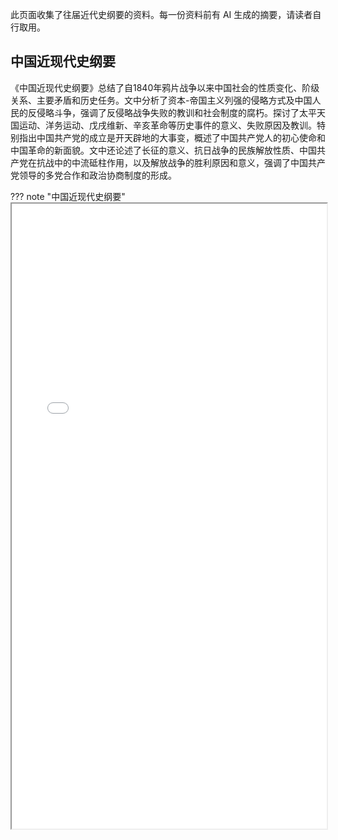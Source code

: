 此页面收集了往届近代史纲要的资料。每一份资料前有 AI 生成的摘要，请读者自行取用。

## 中国近现代史纲要

《中国近现代史纲要》总结了自1840年鸦片战争以来中国社会的性质变化、阶级关系、主要矛盾和历史任务。文中分析了资本-帝国主义列强的侵略方式及中国人民的反侵略斗争，强调了反侵略战争失败的教训和社会制度的腐朽。探讨了太平天国运动、洋务运动、戊戌维新、辛亥革命等历史事件的意义、失败原因及教训。特别指出中国共产党的成立是开天辟地的大事变，概述了中国共产党人的初心使命和中国革命的新面貌。文中还论述了长征的意义、抗日战争的民族解放性质、中国共产党在抗战中的中流砥柱作用，以及解放战争的胜利原因和意义，强调了中国共产党领导的多党合作和政治协商制度的形成。

??? note "中国近现代史纲要"
    <iframe src="/course/history/docs/中国近现代史纲要.pdf" type="application/pdf" width=100% height=1000px></iframe>

